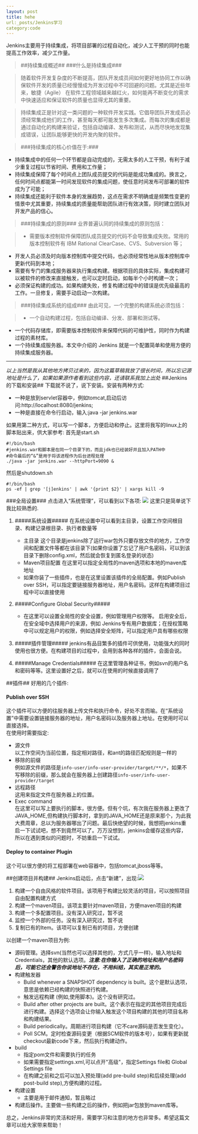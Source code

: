 ```yaml
---
layout: post
title: hehe
url:_posts/Jenkins学习
category:code 
---
```

Jenkins主要用于持续集成，将项目部署的过程自动化，减少人工干预的同时也能提高工作效率，减少工作量。
>##持续集成概述##
>###什么是持续集成###

>随着软件开发复杂度的不断提高，团队开发成员间如何更好地协同工作以确保软件开发的质量已经慢慢成为开发过程中不可回避的问题。尤其是近些年来，敏捷（Agile） 在软件工程领域越来越红火，如何能再不断变化的需求中快速适应和保证软件的质量也显得尤其的重要。
  
>持续集成正是针对这一类问题的一种软件开发实践。它倡导团队开发成员必须经常集成他们的工作，甚至每天都可能发生多次集成。而每次的集成都是通过自动化的构建来验证，包括自动编译、发布和测试，从而尽快地发现集成错误，让团队能够更快的开发内聚的软件。 
 
>###持续集成的核心价值在于:###
- 持续集成中的任何一个环节都是自动完成的，无需太多的人工干预，有利于减少重复过程以节省时间、费用和工作量；
- 持续集成保障了每个时间点上团队成员提交的代码是能成功集成的。换言之，任何时间点都能第一时间发现软件的集成问题，使任意时间发布可部署的软件成为了可能；
- 持续集成还能利于软件本身的发展趋势，这点在需求不明确或是频繁性变更的情景中尤其重要，持续集成的质量能帮助团队进行有效决策，同时建立团队对开发产品的信心。
>###持续集成的原则###
>业界普遍认同的持续集成的原则包括：

>* 需要版本控制软件保障团队成员提交的代码不会导致集成失败。常用的版本控制软件有 IBM Rational ClearCase、CVS、Subversion 等；
* 开发人员必须及时向版本控制库中提交代码，也必须经常性地从版本控制库中更新代码到本地；
* 需要有专门的集成服务器来执行集成构建。根据项目的具体实际，集成构建可以被软件的修改来直接触发，也可以定时启动，如每半个小时构建一次；
* 必须保证构建的成功。如果构建失败，修复构建过程中的错误是优先级最高的工作。一旦修复，需要手动启动一次构建。
>###持续集成系统的组成###
>由此可见，一个完整的构建系统必须包括：

>* 一个自动构建过程，包括自动编译、分发、部署和测试等。
* 一个代码存储库，即需要版本控制软件来保障代码的可维护性，同时作为构建过程的素材库。
* 一个持续集成服务器。本文中介绍的 Jenkins 就是一个配置简单和使用方便的持续集成服务器。

----------
*以上当然是我从其他地方拷贝过来的，因为这篇草稿我放了很长时间，所以忘记源地址是什么了，如果如果源作者看到这些内容，还请联系我加上出处*
##Jenkins的下载和安装##
下载就不说了，说下安装。安装有两种方式:

* 一种是放到servlet容器中，例如tomcat,启动后访问:http://localhost:8080/jenkins;
* 一种是直接在命令行启动，输入:java -jar jenkins.war

如果用第二种方式，可以写一个脚本，方便启动和停止。这里将我写的linux上的脚本贴出来，供大家参考:
首先是start.sh

    #!/bin/bash
	#jenkins.war和脚本是在同一个目录下的，而且jdk也已经装好并且加入PATH中
	#命令最后的“&”是用于将该进程作为后台进程处理
	./java -jar jenkins.war --httpPort=9090 &

然后是shutdown.sh

	#!/bin/bash
	ps -ef | grep '[j]enkins' | awk '{print $2}' | xargs kill -9
###全局设置###
点击进入“系统管理”，可以看到以下各项:
![](http://img.blog.csdn.net/20140929171611224)
这里只是简单说下我比较熟悉的.

1. #####系统设置#####
在系统设置中可以看到主目录，设置工作空间根目录、构建记录根目录、执行者数量等
	* 	主目录 这个目录是jenkins除了运行war包外只要存放文件的地方，工作空间和配置文件等都在该目录下(如果你设置了忘记了用户名密码，可以到该目录下删除config.xml，然后就会恢复到匿名登录的状态)
	*  Maven项目配置 在这里可以指定全局性的maven选项和本地的maven库地址
	*  如果你装了一些插件，也是在这里设置该插件的全局配置。例如Publish over SSH，可以指定要链接服务器地址，用户名密码。这样在构建项目过程中可以直接使用
2. #####Configure Global Security#####
	* 在这里可以设置全局性的安全设置，例如管理用户权限等。 启用安全后，在安全域中选择用户的来源，例如 Jenkins专有用户数据库；在授权策略中可以规定用户的权限，例如选择安全矩阵，可以指定用户具有哪些权限
	
3. #####插件管理#####
jenkins有品目繁多的插件可供使用，功能强大的同时使用也很方便。在构建项目的过程中，会用到各种各样的插件，会面会说。

4. #####Manage Credentials#####
在这里管理各种证书，例如svn的用户名和密码等等。这里设置好之后，就可以在使用的时候直接调用了

##插件##
好用的几个插件:  
#### Publish over SSH ####
这个插件可以方便的往服务器上传文件和执行命令，好处不言而喻。在“系统设置”中需要设置链接服务器的地址，用户名密码以及服务器上地址。在使用时可以直接选择。  
在使用时需要指定:

* 源文件  
  以工作空间为当前位置，指定相对路径，和ant的路径匹配规则是一样的
* 移除的前缀  
  例如源文件的路径是`info-user/info-user-provider/target/**/*`，如果不写移除的前缀，那么就会在服务器上创建路径`info-user/info-user-provider/target`
* 远程路径  
  这用来指定文件在服务器上的位置。
* Exec command  
  在这里可以写上要执行的脚本，很方便。但有个坑，有次我在服务器上更改了JAVA_HOME,但构建执行脚本时，拿到的JAVA_HOME还是原来那个，为此我大费周章，总以为服务器哪出了问题。最后快绝望的时候，我想把jenkins重启一下试试吧，想不到竟然可以了。万万没想到，jenkins会缓存这些内容，所以在遇到类似的问题时，不妨重启一下试试。
#### Deploy to container Plugin ####
这个可以很方便的将工程部署在web容器中，包括tomcat,jboss等等。
	
##创建项目并构建##
Jenkins启动后，点击“新建”，出现:![](http://img.blog.csdn.net/20140929135618220)

1. 构建一个自由风格的软件项目。该项用于构建比较灵活的项目，可以按照项目自由配置构建方式
2. 构建一个maven项目。该项主要针对maven项目，方便maven项目的构建
3. 构建一个多配置项目。没有深入研究过，暂不说
4. 监控一个外部的任务。没有深入研究过，暂不说
5. 复制已有的Item。该项可以复制已有的项目，方便创建

以创建一个maven项目为例:

* 源码管理。选择svn(当然也可以选择其他的，方式几乎一样)，输入地址和Credentials，其他的默认选项。***注意:在你输入了正确的地址和用户名密码后，可能它还会警告你说地址不存在，不用纠结，其实是正常的。***
* 构建触发器
	* Build whenever a SNAPSHOT dependency is built。这个是默认选项，意思是依赖已经构建的快照进行构建。
	* 触发远程构建 (例如,使用脚本)。这个没有研究过。
	* Build after other projects are built。这个表示在指定的其他项目完成后进行构建。选择这个选项会让你输入触发这个项目构建的其他的项目名称和构建结果。
	* Build periodically。周期进行项目构建（它不care源码是否发生变化）。
	* Poll SCM。定时检查源码变更（根据SCM软件的版本号），如果有更新就checkout最新code下来，然后执行构建动作。  
* build
	* 指定pom文件和需要执行的任务
	* 如果需要指定settings.xml,可以点开"高级"，指定Settings file和	Global Settings file
	* 在构建之前和之后可以加入预处理(add pre-build step)和后续处理(add post-build step),方便构建的过程。
* 构建设置
	* 主要是用于邮件通知，暂且略过
* 构建后操作。主要做一些构建之后的操作，例如把jar包放到maven库等。  

总之，Jenkins非常的灵活和好用，需要学习和注意的地方也非常多。希望这篇文章可以给大家带来帮助！
	 		        
	
